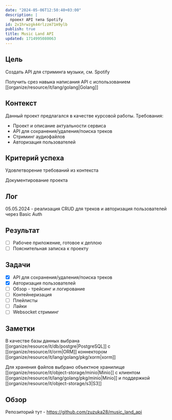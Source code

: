 ```yaml
---
date: "2024-05-06T12:50:40+03:00"
description: |
  проект API типа Spotify
id: 2x1hrwzgk44rlzzm71m9ylb
publish: true
title: Music Land API
updated: 1714995080063
---
```

## Цель

Создать API для стриминга музыки, см. Spotify 

Получить срез навыка написания API с использованием [[organize/resource/it/lang/golang|Golang]]

## Контекст

Данный проект предлагался в качестве курсовой работы.
Требования:

- Проект и описание актуальности сервиса
- API для сохранения/удаления/поиска треков
- Стриминг аудиофайлов
- Авторизация пользователей

## Критерий успеха

Удовлетворение требований из контекста

Документирование проекта

## Лог

05.05.2024 - реализация CRUD для треков и авторизация пользователей через Basic Auth

## Результат

- [ ] Рабочее приложение, готовое к деплою
- [ ] Пояснительная записка к проекту

## Задачи

- [x] API для сохранения/удаления/поиска треков
- [x] Авторизация пользователей
- [ ] Обзор - трейсинг и логирование
- [ ] Контейнеризация
- [ ] Плейлисты
- [ ] Лайки
- [ ] Websocket стриминг
 
## Заметки

В качестве базы данных выбрана [[organize/resource/it/db/postgre|PostgreSQL]] с [[organize/resource/it/orm|ORM]] коннектором [[organize/resource/it/lang/golang/pkg/xorm|xorm]]

Для хранения файлов выбрано объектное хранилище [[organize/resource/it/object-storage/minio|Minio]] с клиентом [[organize/resource/it/lang/golang/pkg/minio|Minio]] и поддержкой [[organize/resource/it/object-storage/s3|S3]]

## Обзор

Репозиторий тут - <https://github.com/zuzuka28/music_land_api>